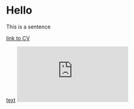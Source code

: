 # Hello

This is a sentence

[link to CV](https://vija-viese.github.io/fantastic-octo-potato/CV)


[text](https://www.telegraph.co.uk/news/picturegalleries/picturesoftheday/12198377/Pictures-of-the-day-19th-March-2016.html)
![text](https://www.telegraph.co.uk/news/picturegalleries/picturesoftheday/12198377/Pictures-of-the-day-19th-March-2016.html)
